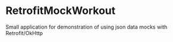 # RetrofitMockWorkout
Small application for demonstration of using json data mocks with Retrofit/OkHttp
